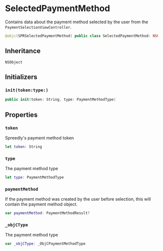 # SelectedPaymentMethod

Contains data about the payment method selected by the user from the `PaymentSelectionViewController`.

``` swift
@objc(SPRSelectedPaymentMethod) public class SelectedPaymentMethod: NSObject
```

## Inheritance

`NSObject`

## Initializers

### `init(token:type:)`

``` swift
public init(token: String, type: PaymentMethodType)
```

## Properties

### `token`

Spreedly's payment method token

``` swift
let token: String
```

### `type`

The payment method type

``` swift
let type: PaymentMethodType
```

### `paymentMethod`

If the payment method was created by the user before selection, this will contain the payment method object.

``` swift
var paymentMethod: PaymentMethodResult?
```

### `_objCType`

The payment method type

``` swift
var _objCType: _ObjCPaymentMethodType
```
